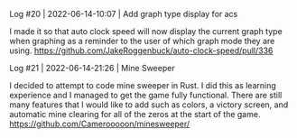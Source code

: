 Log #20 | 2022-06-14-10:07 | Add graph type display for acs

I made it so that auto clock speed will now display the current graph type when graphing as a reminder to the user of which graph mode they are using.
https://github.com/JakeRoggenbuck/auto-clock-speed/pull/336

Log #21 | 2022-06-14-21:26 | Mine Sweeper

I decided to attempt to code mine sweeper in Rust. I did this as learning experience and I managed to get the game fully functional. There are still many features that I would like to add such as colors, a victory screen, and automatic mine clearing for all of the zeros at the start of the game.
https://github.com/Camerooooon/minesweeper/
